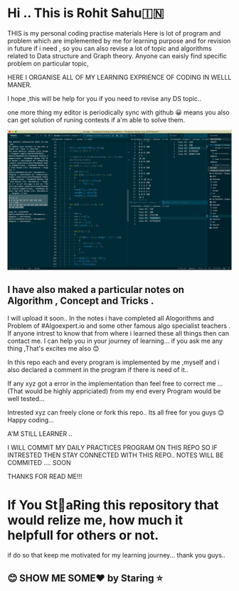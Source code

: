 # Hi ..  This is Rohit Sahu🇮🇳

THIS  is my personal  coding practise materials 
Here is lot of program and problem which are implemented by me for learning purpose and for revision in future if i need ,
so you can also revise a lot of topic and algorithms related to Data structure and Graph theory. 
Anyone can eaisly find specific problem on particular topic,

HERE I ORGANISE ALL OF MY LEARNING EXPRIENCE OF CODING IN WELLL MANER.

I hope ,this will be help  for you if you need to revise any DS topic.. 

one more thing my editor is periodically sync  with github 😀 means you also can get solution of runing contests if a'm able to solve them.

![alt text](https://github.com/sha-since1999/CompetitiveCodingPractice/blob/gh-pages/theme.png?raw=true)


## I have also maked a particular notes on Algorithm , Concept and Tricks .
I will upload it  soon.. 
In the notes i have completed all  Alogorithms and Problem of #Algoexpert.io  and some other famous algo specialist teachers .
If anyone intrest to know that from where i learned these all things then can contact me. I can help you in your journey of learning...
if you ask me any thing ,That's excites me also 😊

In this repo each and every program is implemented by me ,myself and i also declared a comment in the program  if there is need of it..

If any xyz got  a error in the implementation than feel free to correct me ...(That would be highly appriciated)
from my end every Program would be well tested...

Intrested xyz can freely clone or fork this repo.. Its all free for you guys 😊 Happy coding...
  
A'M STILL LEARNER ..
 
I WILL  COMMIT MY DAILY PRACTICES PROGRAM ON THIS REPO SO IF INTRESTED THEN STAY CONNECTED WITH THIS REPO..
NOTES WILL BE COMMITED .... SOON

 THANKS FOR READ ME!!!
 
 

# If You St🌟aRing  this repository that would relize me, how much it helpfull for others or not.
 if do so that keep me motivated for my learning journey... thank you guys..
 
##  😊 SHOW ME SOME♥️  by Staring ⭐️


